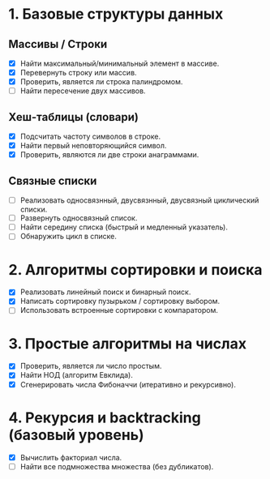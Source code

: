 # 1. Базовые структуры данных

## Массивы / Строки
- [x] Найти максимальный/минимальный элемент в массиве.
- [x] Перевернуть строку или массив.
- [x] Проверить, является ли строка палиндромом.
- [ ] Найти пересечение двух массивов.

## Хеш-таблицы (словари)
- [x] Подсчитать частоту символов в строке.
- [x] Найти первый неповторяющийся символ.
- [x] Проверить, являются ли две строки анаграммами.

## Связные списки
- [ ] Реализовать односвязнный, двусвязнный, двусвязный циклический списки.
- [ ] Развернуть односвязный список.
- [ ] Найти середину списка (быстрый и медленный указатель).
- [ ] Обнаружить цикл в списке.

# 2. Алгоритмы сортировки и поиска
- [x] Реализовать линейный поиск и бинарный поиск.
- [x] Написать сортировку пузырьком / сортировку выбором.
- [ ] Использовать встроенные сортировки с компаратором.

# 3. Простые алгоритмы на числах
- [x] Проверить, является ли число простым.
- [x] Найти НОД (алгоритм Евклида).
- [x] Сгенерировать числа Фибоначчи (итеративно и рекурсивно).

# 4. Рекурсия и backtracking (базовый уровень)
- [x] Вычислить факториал числа.
- [ ] Найти все подмножества множества (без дубликатов).

